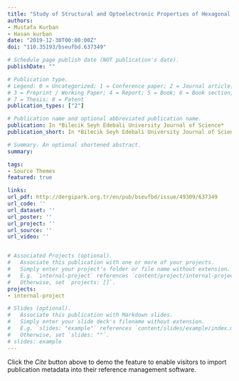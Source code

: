 ```yaml
---
title: "Study of Structural and Optoelectronic Properties of Hexagonal ZnO Nanoparticles"
authors:
- Mustafa Kurban
- Hasan kurban
date: "2019-12-30T00:00:00Z"
doi: "110.35193/bseufbd.637349"

# Schedule page publish date (NOT publication's date).
publishDate: ""

# Publication type.
# Legend: 0 = Uncategorized; 1 = Conference paper; 2 = Journal article;
# 3 = Preprint / Working Paper; 4 = Report; 5 = Book; 6 = Book section;
# 7 = Thesis; 8 = Patent
publication_types: ["2"]

# Publication name and optional abbreviated publication name.
publication: In *Bilecik Seyh Edebali University Journal of Science*
publication_short: In *Bilecik Seyh Edebali University Journal of Science*

# Summary. An optional shortened abstract.
summary:

tags:
- Source Themes
featured: true

links:
url_pdf: http://dergipark.org.tr/en/pub/bseufbd/issue/49309/637349
url_code: ''
url_dataset: ''
url_poster: ''
url_project: ''
url_source: ''
url_video: ''


# Associated Projects (optional).
#   Associate this publication with one or more of your projects.
#   Simply enter your project's folder or file name without extension.
#   E.g. `internal-project` references `content/project/internal-project/index.md`.
#   Otherwise, set `projects: []`.
projects:
- internal-project

# Slides (optional).
#   Associate this publication with Markdown slides.
#   Simply enter your slide deck's filename without extension.
#   E.g. `slides: "example"` references `content/slides/example/index.md`.
#   Otherwise, set `slides: ""`.
# slides: example
---
```


Click the *Cite* button above to demo the feature to enable visitors to import publication metadata into their reference management software.

